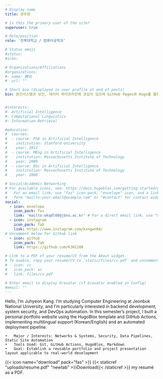 ```yaml
---
# Display name
title: 강주현

# Is this the primary user of the site?
superuser: true

# Role/position
role: '전북대학교 / 컴퓨터공학과'

# Status emoji
#status:
#icon:

# Organizations/Affiliations
#organizations:
#- name: 腾讯
#  url: ""

# Short bio (displayed in user profile at end of posts)
bio: 분산시스템과 보안, 데이터 파이프라인에 관심이 있으며 GitHub Pages와 Hugo를 활용해 정적 웹 배포 자동화를 실습하고 있습니다.


#interests:
#- Artificial Intelligence
#- Computational Linguistics
#- Information Retrieval

#education:
#  courses:
#  - course: PhD in Artificial Intelligence
#    institution: Stanford University
#    year: 2012
#  - course: MEng in Artificial Intelligence
#    institution: Massachusetts Institute of Technology
#    year: 2009
#  - course: BSc in Artificial Intelligence
#    institution: Massachusetts Institute of Technology
#    year: 2008

# Social/Academic Networking
# For available icons, see: https://docs.hugoblox.com/getting-started/page-builder/#icons
#   For an email link, use "fas" icon pack, "envelope" icon, and a link in the
#   form "mailto:your-email@example.com" or "#contact" for contact widget.
social:
  - icon: envelope
    icon_pack: fas
    link: 'mailto:wkqdl08@jbnu.ac.kr' # For a direct email link, use "mailto:test@example.org".
  - icon: instagram
    icon_pack: fab
    link: https://www.instagram.com/kxngwn04/
# Uncomment below for Github link
  - icon: github
    icon_pack: fab
    link: https://github.com/KJH1208

# Link to a PDF of your resume/CV from the About widget.
# To enable, copy your resume/CV to `static/files/cv.pdf` and uncomment the lines below.
# - icon: cv
#   icon_pack: ai
#   link: files/cv.pdf

# Enter email to display Gravatar (if Gravatar enabled in Config)
#email: ""
---
```


Hello, I’m Juhyeon Kang. I’m studying Computer Engineering at Jeonbuk National University, and I’m particularly interested in backend development, system security, and DevOps automation.
In this semester’s project, I built a personal portfolio website using the HugoBlox template and GitHub Actions, implementing multilingual support (Korean/English) and an automated deployment pipeline.

	•	Major / Interests: Networks & Systems, Security, Data Pipelines, Static Site Automation
	•	Tools Used: Git, GitHub Actions, HugoBlox, Markdown
	•	Goal: Establish a reusable portfolio and project presentation layout applicable to real-world development

{{< icon name="download" pack="fas" >}} {{< staticref "uploads/resume.pdf" "newtab" >}}Download{{< /staticref >}} my resumé as a PDF.
